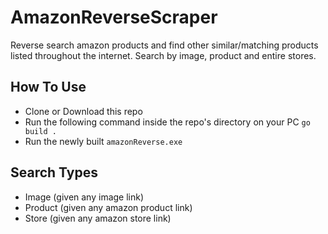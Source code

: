 # AmazonReverseScraper
Reverse search amazon products and find other similar/matching products listed throughout the internet. Search by image, product and entire stores.

## How To Use
- Clone or Download this repo
- Run the following command inside the repo's directory on your PC `go build .`
- Run the newly built `amazonReverse.exe`

## Search Types
- Image (given any image link)
- Product (given any amazon product link)
- Store (given any amazon store link)
